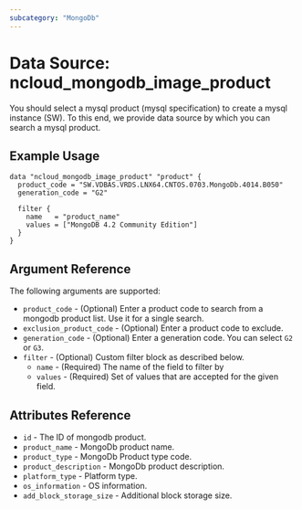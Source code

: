 ```yaml
---
subcategory: "MongoDb"
---
```



# Data Source: ncloud_mongodb_image_product

You should select a mysql product (mysql specification) to create a mysql instance (SW).
To this end, we provide data source by which you can search a mysql product.

## Example Usage

```hcl
data "ncloud_mongodb_image_product" "product" {
  product_code = "SW.VDBAS.VRDS.LNX64.CNTOS.0703.MongoDb.4014.B050"
  generation_code = "G2"

  filter {
    name   = "product_name"
    values = ["MongoDB 4.2 Community Edition"]
  }
}
```

## Argument Reference

The following arguments are supported:

* `product_code` - (Optional) Enter a product code to search from a mongodb product list. Use it for a single search.
* `exclusion_product_code` - (Optional) Enter a product code to exclude.
* `generation_code` - (Optional) Enter a generation code. You can select `G2` or `G3`.
* `filter` - (Optional) Custom filter block as described below.
    * `name` - (Required) The name of the field to filter by
    * `values` - (Required) Set of values that are accepted for the given field.

## Attributes Reference

* `id` - The ID of mongodb product.
* `product_name` - MongoDb product name.
* `product_type` - MongoDb Product type code.
* `product_description` - MongoDb product description.
* `platform_type` - Platform type.
* `os_information` - OS information.
* `add_block_storage_size` - Additional block storage size.